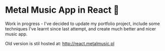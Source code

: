 # Metal Music App in React 🤘

Work in progress - I've decided to update my portfolio project, include some techniques I've learnt since last attempt, and create much better and nicer music app.

Old version is stil hosted at: http://react.metalmusic.pl
